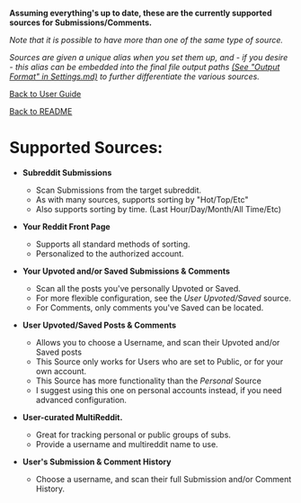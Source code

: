 **Assuming everything's up to date, these are the currently supported sources for Submissions/Comments.**

*Note that it is possible to have more than one of the same type of source.*

*Sources are given a unique alias when you set them up, and - if you desire - this alias can be embedded into 
the final file output paths [(See "Output Format" in Settings.md)](../Settings.md) to further differentiate 
the various sources.*

[Back to User Guide](./User_Guide.md)

[Back to README](../../README.md)

# Supported Sources:

+ __Subreddit Submissions__
  + Scan Submissions from the target subreddit.
  + As with many sources, supports sorting by "Hot/Top/Etc"
  + Also supports sorting by time. (Last Hour/Day/Month/All Time/Etc)


+ __Your Reddit Front Page__
  + Supports all standard methods of sorting.
  + Personalized to the authorized account.


+ __Your Upvoted and/or Saved Submissions & Comments__
  + Scan all the posts you've personally Upvoted or Saved.
  + For more flexible configuration, see the *User Upvoted/Saved* source.
  + For Comments, only comments you've Saved can be located.


+ __User Upvoted/Saved Posts & Comments__
  + Allows you to choose a Username, and scan their Upvoted and/or Saved posts
  + This Source only works for Users who are set to Public, or for your own account.
  + This Source has more functionality than the *Personal* Source
  + I suggest using this one on personal accounts instead, if you need advanced configuration.


+ __User-curated MultiReddit.__
  + Great for tracking personal or public groups of subs.
  + Provide a username and multireddit name to use.


+ __User's Submission & Comment History__
  + Choose a username, and scan their full Submission and/or Comment History.
